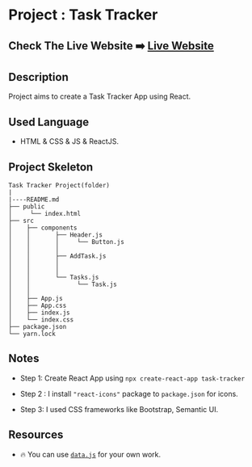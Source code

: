 # Project : Task Tracker

## Check The Live Website ➡️ [Live Website](https://cooper-tasktracker.netlify.app/)

## Description

Project aims to create a Task Tracker App using React.

## Used Language

- HTML & CSS & JS & ReactJS.

## Project Skeleton

```
Task Tracker Project(folder)
|
|----README.md
├── public
│     └── index.html
├── src
│    ├── components
│    │       ├── Header.js
│    │       │     └── Button.js
│    │       │   
│    │       ├── AddTask.js
│    │       │   
│    │       │   
│    │       └── Tasks.js
│    │             └── Task.js
│    │            
│    ├── App.js
│    ├── App.css
│    ├── index.js
│    └── index.css
├── package.json
└── yarn.lock
```

## Notes

- Step 1: Create React App using `npx create-react-app task-tracker`

- Step 2 : I install `"react-icons"` package to `package.json` for icons.

- Step 3: I used CSS frameworks like Bootstrap, Semantic UI.

## Resources

- 🔥 You can use [`data.js`](./src/helper/data.js) for your own work.

